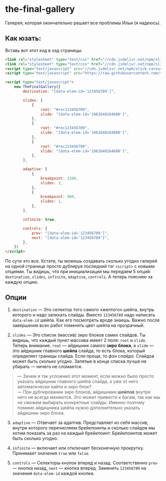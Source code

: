 # the-final-gallery
Галерея, которая окончательно решает все проблемы Ильи (я надеюсь).

## Как юзать:
Вставь вот этот код в хэд страницы:
```html
<link rel="stylesheet" type="text/css" href="//cdn.jsdelivr.net/npm/slick-carousel@1.8.1/slick/slick.css"/>
<link rel="stylesheet" type="text/css" href="//cdn.jsdelivr.net/npm/slick-carousel@1.8.1/slick/slick-theme.css"/>
<script type="text/javascript" src="//cdn.jsdelivr.net/npm/slick-carousel@1.8.1/slick/slick.min.js"></script>
<script type="text/javascript" src="https://raw.githubusercontent.com/tildascripts/the-final-gallery/main/gallery.js"></script>

<script type="text/javascript">
	new TheFinalGallery({
		destination: "[data-elem-id='123456789']",

		slides: [
			{
				root: "#rec123456789",
				slide: "[data-elem-id='1662648164680']",
			},
			{
				root: "#rec123456789",
				slide: "[data-elem-id='1662648164680']",
			},
			{
				root: "#rec123456789",
				slide: "[data-elem-id='1662648164680']",
			},
		],

		adaptive: [
			{
				breakpoint: 1200,
				slides: 3,
			},
			{
				breakpoint: 960,
				slides: 1,
			},
		],

		infinite: true,

		controls: {
			prev: "[data-elem-id='123456789']",
			next: "[data-elem-id='123456789']",
		},
	})
</script>
``` 

По сути это все. Кстати, ты можешь создавать сколько угодно галерей на одной странице просто дублируя последний тэг `<script>` с новыми опциями. Ты видишь, что при инициализации мы передаем 5 опций: `destination`, `slides`, `infinite`, `adaptive`, `controls`. А теперь поясняю за каждую опцию.

## Опции

1. `destination` — Это селектор того самого «желтого» шейпа, внутрь которого и надо запихать слайды. Вместо `123456789` надо написать `data-elem-id` шейпа. Как его посмотреть вроде знаешь. Важно после завершения всех работ поменять цвет шейпа на прозрачный.

2. `slides` — Это список (массив) зиро блоков самих слайдов. Ты видишь, что каждый пункт массива имеет 2 поля: `root` и `slide`. Теперь внимание. `root` — айдишник самого __зиро блока__, а `slide` — это айдишник главного __шейпа__ слайда, то есть блока, который определяет границы слайда. Если проще, то _фон слайда_. Слайдов может быть сколько угодно. Запятые в конце списка лучше не убирать — ничего не сломается.

> — Зачем я так усложнил этот момент, если можно было просто указать айдишник главного шейпа слайда, а уже от него автоматически найти и зиро блок?  
— При дублировании зиро блоков, айдишники __шейпов__ внутри него не всегда меняются. Это может привести к багам, так как мы не сможем выбирать конкретные слайды. Именно поэтому помимо айдишника шейпа нужно дополнительно указать айдишник зиро блока.

3. `adaptive` — Отвечает за адаптив. Представляет из себя массив, внутри которого перечисляем брейкпоинты и сколько слайдов мы хотим показать за раз на каждый брейкпоинт. Брейкпоинтов может быть сколько угодно.

4. `infinite` — включает или отключает бесконечную прокрутку. Принимает значения `true` или `false`.

5. `controls` — Селекторы кнопок вперед и назад. Соответственно `prev` — кнопка назад, `next` — кнопка вперед. Заменить `123456789` на значения `data-elem-id` каждой кнопки.
